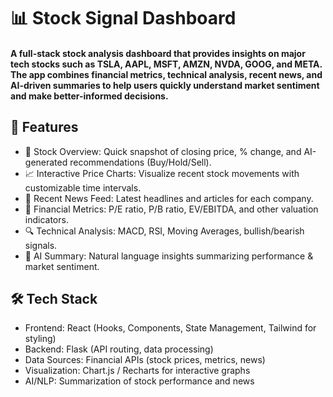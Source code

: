# 📊 Stock Signal Dashboard
#### A full-stack stock analysis dashboard that provides insights on major tech stocks such as TSLA, AAPL, MSFT, AMZN, NVDA, GOOG, and META. The app combines financial metrics, technical analysis, recent news, and AI-driven summaries to help users quickly understand market sentiment and make better-informed decisions.

## 🚀 Features
- 📌 Stock Overview: Quick snapshot of closing price, % change, and AI-generated recommendations (Buy/Hold/Sell).
- 📈 Interactive Price Charts: Visualize recent stock movements with customizable time intervals.
- 📰 Recent News Feed: Latest headlines and articles for each company.
- 📑 Financial Metrics: P/E ratio, P/B ratio, EV/EBITDA, and other valuation indicators.
- 🔍 Technical Analysis: MACD, RSI, Moving Averages, bullish/bearish signals.
- 🤖 AI Summary: Natural language insights summarizing performance & market sentiment.

## 🛠️ Tech Stack
- Frontend: React (Hooks, Components, State Management, Tailwind for styling)
- Backend: Flask (API routing, data processing)
- Data Sources: Financial APIs (stock prices, metrics, news)
- Visualization: Chart.js / Recharts for interactive graphs
- AI/NLP: Summarization of stock performance and news


